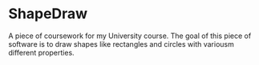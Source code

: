 # ShapeDraw
 A piece of coursework for my University course. The goal of this piece of software is to draw shapes like rectangles and circles with variousm different properties.
